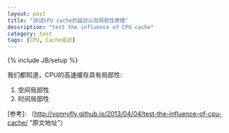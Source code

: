 ```yaml
---
layout: post
title: "测试CPU cache的延迟以及局部性原理"
description: "test the influence of CPU cache"
category: test
tags: [CPU, Cache延迟]
---
```

{% include JB/setup %}

我们都知道，CPU的高速缓存具有局部性:

1. 空间局部性
2. 时间局部性

[参考]: （http://vonnyfly.github.io/2013/04/04/test-the-influence-of-cpu-cache/ "原文地址"）
